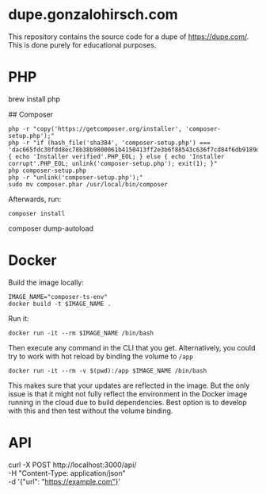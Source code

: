 # dupe.gonzalohirsch.com

This repository contains the source code for a dupe of https://dupe.com/. This is done purely for educational purposes.

# PHP

brew install php

## Composer

```
php -r "copy('https://getcomposer.org/installer', 'composer-setup.php');"
php -r "if (hash_file('sha384', 'composer-setup.php') === 'dac665fdc30fdd8ec78b38b9800061b4150413ff2e3b6f88543c636f7cd84f6db9189d43a81e5503cda447da73c7e5b6') { echo 'Installer verified'.PHP_EOL; } else { echo 'Installer corrupt'.PHP_EOL; unlink('composer-setup.php'); exit(1); }"
php composer-setup.php
php -r "unlink('composer-setup.php');"
sudo mv composer.phar /usr/local/bin/composer
```

Afterwards, run:

```
composer install
```

composer dump-autoload

# Docker

Build the image locally:

```
IMAGE_NAME="composer-ts-env"
docker build -t $IMAGE_NAME .
```

Run it:

```
docker run -it --rm $IMAGE_NAME /bin/bash
```

Then execute any command in the CLI that you get. Alternatively, you could try to work with hot reload by binding the volume to `/app`

```
docker run -it --rm -v $(pwd):/app $IMAGE_NAME /bin/bash
```

This makes sure that your updates are reflected in the image. But the only issue is that it might not fully reflect the environment in the Docker image running in the cloud due to build dependencies. Best option is to develop with this and then test without the volume binding.

# API

curl -X POST http://localhost:3000/api/ \
 -H "Content-Type: application/json" \
 -d '{"url": "https://example.com"}'
